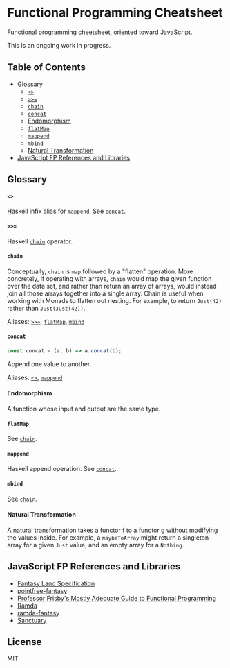 # Functional Programming Cheatsheet

Functional programming cheetsheet, oriented toward JavaScript.

This is an ongoing work in progress.

## Table of Contents
- [Glossary](#glossary)
  - [`<>`](#)
  - [`>>=`](#)
  - [`chain`](#chain)
  - [`concat`](#concat)
  - [Endomorphism](#endomorphism)
  - [`flatMap`](#flatmap)
  - [`mappend`](#mappend)
  - [`mbind`](#mbind)
  - [Natural Transformation](#natural-transformation)
- [JavaScript FP References and Libraries](#javascript-fp-references-and-libraries)

## Glossary

#### `<>`

Haskell infix alias for `mappend`. See `concat`.

#### `>>=`

Haskell [`chain`](#chain) operator.

#### `chain`

Conceptually, `chain` is `map` followed by a "flatten" operation. More
concretely, if operating with arrays, `chain` would map the given
function over the data set, and rather than return an array of arrays,
would instead join all those arrays together into a single array. Chain is
useful when working with Monads to flatten out nesting. For example, to
return `Just(42)` rather than `Just(Just(42))`.

Aliases: [`>>=`](#), [`flatMap`](#flatMap), [`mbind`](#mbind)

#### `concat`

```js
const concat = (a, b) => a.concat(b);
```

Append one value to another.

Aliases: [`<>`](#), [`mappend`](#mappend)

#### Endomorphism

A function whose input and output are the same type.

#### `flatMap`

See [`chain`](#chain).

#### `mappend`

Haskell append operation. See [`concat`](#concat).

#### `mbind`

See [`chain`](#chain).

#### Natural Transformation

A natural transformation takes a functor f to a functor g without modifying the
values inside. For example, a `maybeToArray` might return a singleton array for
a given `Just` value, and an empty array for a `Nothing`.

## JavaScript FP References and Libraries

- [Fantasy Land Specification](https://github.com/fantasyland/fantasy-land)
- [pointfree-fantasy](https://github.com/DrBoolean/pointfree-fantasy)
- [Professor Frisby's Mostly Adequate Guide to Functional Programming](https://www.gitbook.com/book/drboolean/mostly-adequate-guide/details)
- [Ramda](http://ramdajs.com/0.19.1/index.html)
- [ramda-fantasy](https://github.com/ramda/ramda-fantasy)
- [Sanctuary](https://github.com/plaid/sanctuary)

## License

MIT
